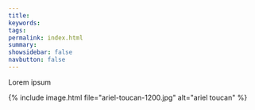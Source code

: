 ```yaml
---
title:
keywords: 
tags: 
permalink: index.html
summary: 
showsidebar: false
navbutton: false
---
```


Lorem ipsum

{% include image.html file="ariel-toucan-1200.jpg" alt="ariel toucan" %}
